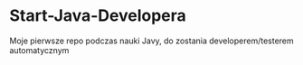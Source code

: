 # Start-Java-Developera
Moje pierwsze repo podczas nauki Javy, do zostania developerem/testerem automatycznym

